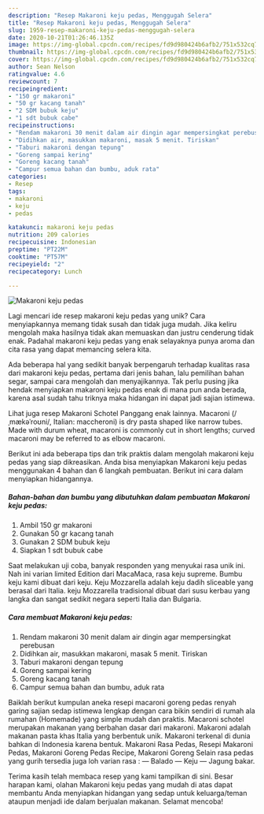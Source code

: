 ```yaml
---
description: "Resep Makaroni keju pedas, Menggugah Selera"
title: "Resep Makaroni keju pedas, Menggugah Selera"
slug: 1959-resep-makaroni-keju-pedas-menggugah-selera
date: 2020-10-21T01:26:46.135Z
image: https://img-global.cpcdn.com/recipes/fd9d980424b6afb2/751x532cq70/makaroni-keju-pedas-foto-resep-utama.jpg
thumbnail: https://img-global.cpcdn.com/recipes/fd9d980424b6afb2/751x532cq70/makaroni-keju-pedas-foto-resep-utama.jpg
cover: https://img-global.cpcdn.com/recipes/fd9d980424b6afb2/751x532cq70/makaroni-keju-pedas-foto-resep-utama.jpg
author: Sean Nelson
ratingvalue: 4.6
reviewcount: 7
recipeingredient:
- "150 gr makaroni"
- "50 gr kacang tanah"
- "2 SDM bubuk keju"
- "1 sdt bubuk cabe"
recipeinstructions:
- "Rendam makaroni 30 menit dalam air dingin agar mempersingkat perebusan"
- "Didihkan air, masukkan makaroni, masak 5 menit. Tiriskan"
- "Taburi makaroni dengan tepung"
- "Goreng sampai kering"
- "Goreng kacang tanah"
- "Campur semua bahan dan bumbu, aduk rata"
categories:
- Resep
tags:
- makaroni
- keju
- pedas

katakunci: makaroni keju pedas 
nutrition: 209 calories
recipecuisine: Indonesian
preptime: "PT22M"
cooktime: "PT57M"
recipeyield: "2"
recipecategory: Lunch

---
```



![Makaroni keju pedas](https://img-global.cpcdn.com/recipes/fd9d980424b6afb2/751x532cq70/makaroni-keju-pedas-foto-resep-utama.jpg)

Lagi mencari ide resep makaroni keju pedas yang unik? Cara menyiapkannya memang tidak susah dan tidak juga mudah. Jika keliru mengolah maka hasilnya tidak akan memuaskan dan justru cenderung tidak enak. Padahal makaroni keju pedas yang enak selayaknya punya aroma dan cita rasa yang dapat memancing selera kita.

Ada beberapa hal yang sedikit banyak berpengaruh terhadap kualitas rasa dari makaroni keju pedas, pertama dari jenis bahan, lalu pemilihan bahan segar, sampai cara mengolah dan menyajikannya. Tak perlu pusing jika hendak menyiapkan makaroni keju pedas enak di mana pun anda berada, karena asal sudah tahu triknya maka hidangan ini dapat jadi sajian istimewa.

Lihat juga resep Makaroni Schotel Panggang enak lainnya. Macaroni (/ˌmækəˈroʊni/, Italian: maccheroni) is dry pasta shaped like narrow tubes. Made with durum wheat, macaroni is commonly cut in short lengths; curved macaroni may be referred to as elbow macaroni.


Berikut ini ada beberapa tips dan trik praktis dalam mengolah makaroni keju pedas yang siap dikreasikan. Anda bisa menyiapkan Makaroni keju pedas menggunakan 4 bahan dan 6 langkah pembuatan. Berikut ini cara dalam menyiapkan hidangannya.

<!--inarticleads1-->

##### Bahan-bahan dan bumbu yang dibutuhkan dalam pembuatan Makaroni keju pedas:

1. Ambil 150 gr makaroni
1. Gunakan 50 gr kacang tanah
1. Gunakan 2 SDM bubuk keju
1. Siapkan 1 sdt bubuk cabe


Saat melakukan uji coba, banyak responden yang menyukai rasa unik ini. Nah ini varian limited Edition dari MacaMaca, rasa keju supreme. Bumbu keju kami dibuat dari keju. Keju Mozzarella adalah keju dadih sliceable yang berasal dari Italia. keju Mozzarella tradisional dibuat dari susu kerbau yang langka dan sangat sedikit negara seperti Italia dan Bulgaria. 

<!--inarticleads2-->

##### Cara membuat Makaroni keju pedas:

1. Rendam makaroni 30 menit dalam air dingin agar mempersingkat perebusan
1. Didihkan air, masukkan makaroni, masak 5 menit. Tiriskan
1. Taburi makaroni dengan tepung
1. Goreng sampai kering
1. Goreng kacang tanah
1. Campur semua bahan dan bumbu, aduk rata


Baiklah berikut kumpulan aneka resepi macaroni goreng pedas renyah garing sajian sedap istimewa lengkap dengan cara bikin sendiri di rumah ala rumahan (Homemade) yang simple mudah dan praktis. Macaroni schotel merupakan makanan yang berbahan dasar dari makaroni. Makaroni adalah makanan pasta khas Italia yang berbentuk unik. Makaroni terkenal di dunia bahkan di Indonesia karena bentuk. Makaroni Rasa Pedas, Resepi Makaroni Pedas, Makaroni Goreng Pedas Recipe, Makaroni Goreng Selain rasa pedas yang gurih tersedia juga loh varian rasa : — Balado — Keju — Jagung bakar. 

Terima kasih telah membaca resep yang kami tampilkan di sini. Besar harapan kami, olahan Makaroni keju pedas yang mudah di atas dapat membantu Anda menyiapkan hidangan yang sedap untuk keluarga/teman ataupun menjadi ide dalam berjualan makanan. Selamat mencoba!

